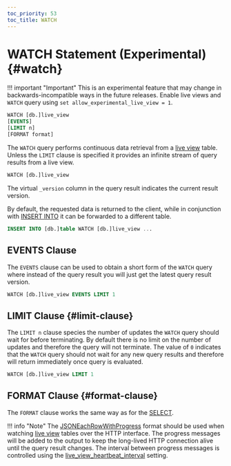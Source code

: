 ```yaml
---
toc_priority: 53
toc_title: WATCH
---
```


# WATCH Statement (Experimental) {#watch}

!!! important "Important"
    This is an experimental feature that may change in backwards-incompatible ways in the future releases.
    Enable live views and `WATCH` query using `set allow_experimental_live_view = 1`.


``` sql
WATCH [db.]live_view
[EVENTS]
[LIMIT n]
[FORMAT format]
```

The `WATCH` query performs continuous data retrieval from a [live view](./create/view.md#live-view) table.
Unless the `LIMIT` clause is specified it provides an infinite stream of query results
from a live view.

```sql
WATCH [db.]live_view
```

The virtual `_version` column in the query result indicates the current result version.

By default, the requested data is returned to the client, while in conjunction with [INSERT INTO](../../sql-reference/statements/insert-into.md)
it can be forwarded to a different table.

```sql
INSERT INTO [db.]table WATCH [db.]live_view ...
```

## EVENTS Clause

The `EVENTS` clause can be used to obtain a short form of the `WATCH` query
where instead of the query result you will just get the latest query
result version.

```sql
WATCH [db.]live_view EVENTS LIMIT 1
```

## LIMIT Clause {#limit-clause}

The `LIMIT n` clause species the number of updates the `WATCH` query should wait
for before terminating. By default there is no limit on the number of updates and therefore
the query will not terminate. The value of `0`
indicates that the `WATCH` query should not wait for any new query results
and therefore will return immediately once query is evaluated.

```sql
WATCH [db.]live_view LIMIT 1
```

## FORMAT Clause {#format-clause}

The `FORMAT` clause works the same way as for the [SELECT](./select/index.md#format-clause).

!!! info "Note"
    The [JSONEachRowWithProgress](../../interfaces/formats/#jsoneachrowwithprogress) format should be used when watching [live view](./create/view.md#live-view) 
    tables over the HTTP interface. The progress messages will be added to the output
    to keep the long-lived HTTP connection alive until the query result changes. 
    The interval between progress messages is controlled using the [live_view_heartbeat_interval](./create/view.md#live-view-settings) setting.

